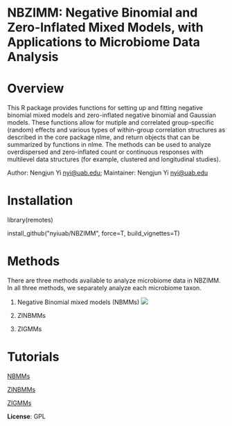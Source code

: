 # NBZIMM: Negative Binomial and Zero-Inflated Mixed Models, with Applications to Microbiome Data Analysis

# Overview

This R package provides functions for setting up and fitting negative binomial mixed models and zero-inflated negative binomial and Gaussian models. These functions allow for mutiple and correlated group-specific (random) effects and various types of within-group correlation structures as described in the core package nlme, and return objects that can be summarized by functions in nlme. The methods can be used to analyze overdispersed and zero-inflated count or continuous responses with multilevel data structures (for example, clustered and longitudinal studies). 

Author: Nengjun Yi nyi@uab.edu; Maintainer: Nengjun Yi nyi@uab.edu

# Installation

 library(remotes)

 install_github("nyiuab/NBZIMM", force=T, build_vignettes=T)

# Methods

There are three methods available to analyze microbiome data in NBZIMM. In all three methods, we separately analyze each microbiome taxon. 
1. Negative Binomial mixed models (NBMMs)
![](https://github.com/nyiuab/NBZIMM/blob/master/images/nbmms.PNG?raw=true)

2. ZINBMMs
3. ZIGMMs


# Tutorials

[NBMMs](https://github.com/nyiuab/NBZIMM/tree/master/tutorial/nbmms.md)

[ZINBMMs](https://github.com/nyiuab/NBZIMM/tree/master/tutorial/zinbmms.md)

[ZIGMMs](https://github.com/nyiuab/NBZIMM/tree/master/tutorial/zigmms.md)



**License**: GPL

